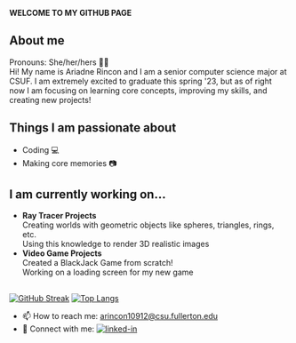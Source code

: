 **WELCOME TO MY GITHUB PAGE**

## About me
Pronouns: She/her/hers 👩🏽  
Hi! My name is Ariadne Rincon and I am a senior computer science major at CSUF. I am extremely excited to graduate this spring '23, but as of right now I am focusing on learning core concepts, improving my skills, and creating new projects!

## Things I am passionate about
- Coding :computer:
- Making core memories :camera:

## I am currently working on...
- **Ray Tracer Projects**    
  Creating worlds with geometric objects like spheres, triangles, rings, etc.   
  Using this knowledge to render 3D realistic images   
- **Video Game Projects**    
  Created a BlackJack Game from scratch!   
  Working on a loading screen for my new game   
  
##  
[![GitHub Streak](https://github-readme-streak-stats.herokuapp.com/?user=arincon10912&theme=highcontrast)](https://git.io/streak-stats)
[![Top Langs](https://github-readme-stats.vercel.app/api/top-langs/?username=arincon10912&layout=compact&theme=highcontrast)](https://github.com/arincon10912/github-readme-stats)

- 📫 How to reach me: arincon10912@csu.fullerton.edu   
- :handshake: Connect with me:  [![linked-in](https://img.shields.io/badge/Linked_In-0077B5?style=for-the-badge&logo=LinkedIn&logoColor=white)](https://www.linkedin.com/in/ariadne-rincon/) 

